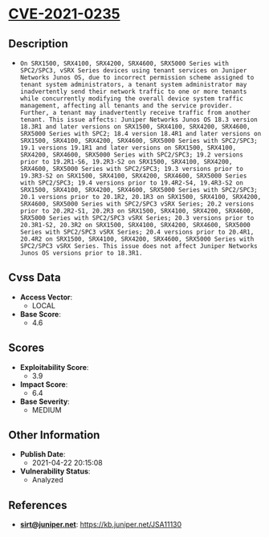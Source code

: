 
# [CVE-2021-0235](https://kb.juniper.net/JSA11130)

## Description

- `On SRX1500, SRX4100, SRX4200, SRX4600, SRX5000 Series with SPC2/SPC3, vSRX Series devices using tenant services on Juniper Networks Junos OS, due to incorrect permission scheme assigned to tenant system administrators, a tenant system administrator may inadvertently send their network traffic to one or more tenants while concurrently modifying the overall device system traffic management, affecting all tenants and the service provider. Further, a tenant may inadvertently receive traffic from another tenant. This issue affects: Juniper Networks Junos OS 18.3 version 18.3R1 and later versions on SRX1500, SRX4100, SRX4200, SRX4600, SRX5000 Series with SPC2; 18.4 version 18.4R1 and later versions on SRX1500, SRX4100, SRX4200, SRX4600, SRX5000 Series with SPC2/SPC3; 19.1 versions 19.1R1 and later versions on SRX1500, SRX4100, SRX4200, SRX4600, SRX5000 Series with SPC2/SPC3; 19.2 versions prior to 19.2R1-S6, 19.2R3-S2 on SRX1500, SRX4100, SRX4200, SRX4600, SRX5000 Series with SPC2/SPC3; 19.3 versions prior to 19.3R3-S2 on SRX1500, SRX4100, SRX4200, SRX4600, SRX5000 Series with SPC2/SPC3; 19.4 versions prior to 19.4R2-S4, 19.4R3-S2 on SRX1500, SRX4100, SRX4200, SRX4600, SRX5000 Series with SPC2/SPC3; 20.1 versions prior to 20.1R2, 20.1R3 on SRX1500, SRX4100, SRX4200, SRX4600, SRX5000 Series with SPC2/SPC3 vSRX Series; 20.2 versions prior to 20.2R2-S1, 20.2R3 on SRX1500, SRX4100, SRX4200, SRX4600, SRX5000 Series with SPC2/SPC3 vSRX Series; 20.3 versions prior to 20.3R1-S2, 20.3R2 on SRX1500, SRX4100, SRX4200, SRX4600, SRX5000 Series with SPC2/SPC3 vSRX Series; 20.4 versions prior to 20.4R1, 20.4R2 on SRX1500, SRX4100, SRX4200, SRX4600, SRX5000 Series with SPC2/SPC3 vSRX Series. This issue does not affect Juniper Networks Junos OS versions prior to 18.3R1.`

## Cvss Data

- **Access Vector**:
  - LOCAL
- **Base Score**:
  - 4.6

## Scores

- **Exploitability Score**:
  - 3.9
- **Impact Score**:
  - 6.4
- **Base Severity**:
  - MEDIUM

## Other Information

- **Publish Date**:
  - 2021-04-22 20:15:08
- **Vulnerability Status**:
  - Analyzed

## References

- **sirt@juniper.net**: https://kb.juniper.net/JSA11130
